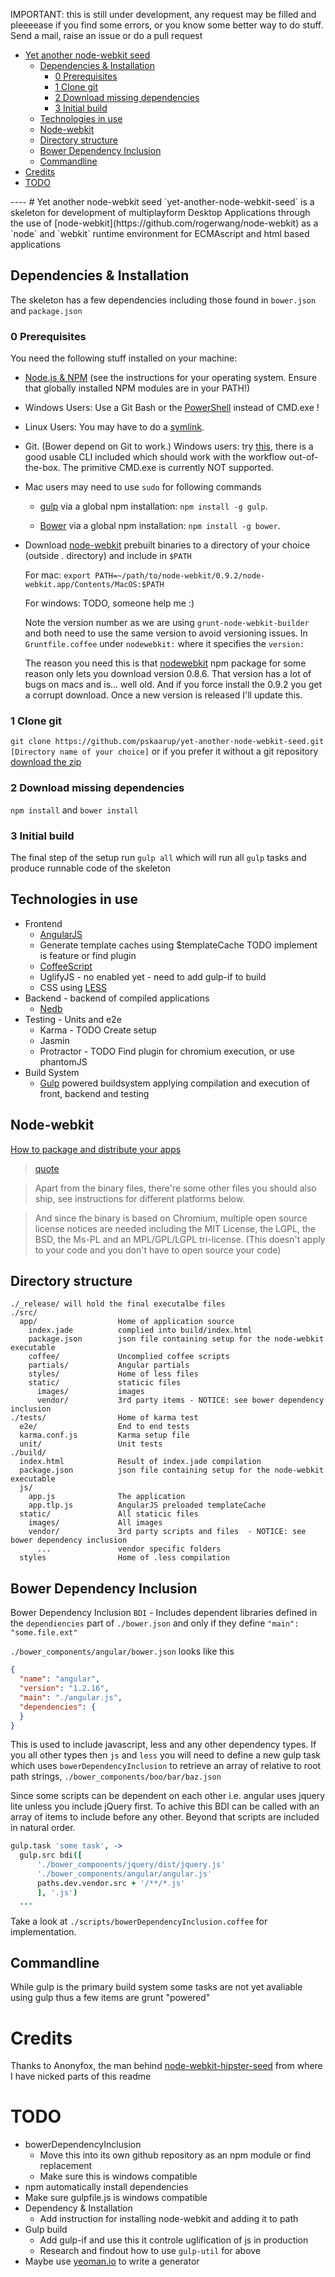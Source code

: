 IMPORTANT: this is still under development, any request may be filled and pleeeease if you find some errors, or you know some better way to do stuff. Send a mail, raise an issue or do a pull request

<!-- [TOC] -->
<div class="toc">
<ul>
<li><a href="#yet-another-node-webkit-seed">Yet another node-webkit seed</a><ul>
<li><a href="#dependencies-installation">Dependencies &amp; Installation</a><ul>
<li><a href="#0-prerequisites">0 Prerequisites</a></li>
<li><a href="#1-clone-git">1 Clone git</a></li>
<li><a href="#2-download-missing-dependencies">2 Download missing dependencies</a></li>
<li><a href="#3-initial-build">3 Initial build</a></li>
</ul>
</li>
<li><a href="#technologies-in-use">Technologies in use</a></li>
<li><a href="#node-webkit">Node-webkit</a></li>
<li><a href="#directory-structure">Directory structure</a></li>
<li><a href="#bower-dependency-inclusion">Bower Dependency Inclusion</a></li>
<li><a href="#commandline">Commandline</a></li>
</ul>
</li>
<li><a href="#credits">Credits</a></li>
<li><a href="#todo">TODO</a></li>
</ul>
</div>
----
# Yet another node-webkit seed
`yet-another-node-webkit-seed` is a skeleton for development of multiplayform Desktop Applications through the use of [node-webkit](https://github.com/rogerwang/node-webkit) as a `node` and `webkit` runtime environment for ECMAscript and html based applications

## Dependencies & Installation
The skeleton has a few dependencies including those found in `bower.json` and `package.json`

### 0 Prerequisites
You need the following stuff installed on your machine:

* [Node.js & NPM](http://nodejs.org/) (see the instructions for your operating system. Ensure that globally installed NPM modules are in your PATH!)

* Windows Users: Use a Git Bash or the [PowerShell](http://en.wikipedia.org/wiki/Windows_PowerShell) instead of CMD.exe !

* Linux Users: You may have to do a [symlink](https://github.com/rogerwang/node-webkit/wiki/The-solution-of-lacking-libudev.so.0). 

* Git. (Bower depend on Git to work.) Windows users: try [this](http://git-scm.com/), there is a good usable CLI included which should work with the workflow out-of-the-box. The primitive CMD.exe is currently NOT supported.
* Mac users may need to use `sudo` for following commands

    * [gulp](http://gulpjs.com/) via a global npm installation: `npm install -g gulp`.

    * [Bower](http://bower.io/) via a global npm installation: `npm install -g bower`.

* Download [node-webkit](https://github.com/rogerwang/node-webkit#downloads) prebuilt binaries to a directory of your choice (outside . directory) and include in `$PATH`

    For mac: `export PATH=~/path/to/node-webkit/0.9.2/node-webkit.app/Contents/MacOS:$PATH`

    For windows: TODO, someone help me :)

    Note the version number as we are using `grunt-node-webkit-builder` and both need to use the same version to avoid versioning issues. In `Gruntfile.coffee` under `nodewebkit:` where it specifies the `version:`

    The reason you need this is that [nodewebkit](https://www.npmjs.org/package/nodewebkit) npm package for some reason only lets you download version 0.8.6.
    That version has a lot of bugs on macs and is... well old. And if you force install the 0.9.2 you get a corrupt download. Once a new version is released I'll update this.

### 1 Clone git
`git clone https://github.com/pskaarup/yet-another-node-webkit-seed.git [Directory name of your choice]` or if you prefer it without a git repository [download the zip](https://github.com/pskaarup/yet-another-node-webkit-seed/archive/master.zip)

### 2 Download missing dependencies
`npm install` and `bower install`

### 3 Initial build
The final step of the setup run `gulp all` which will run all `gulp` tasks and produce runnable code of the skeleton

## Technologies in use
* Frontend
    * [AngularJS](angularjs.org)
    * Generate template caches using $templateCache TODO implement is feature or find plugin
    * [CoffeeScript](coffeescript.org)
    * UglifyJS - no enabled yet - need to add gulp-if to build
    * CSS using [LESS](lesscss.org)
* Backend - backend of compiled applications
    * [Nedb](https://github.com/louischatriot/nedb)
* Testing - Units and e2e
    * Karma - TODO Create setup
    * Jasmin
    * Protractor - TODO Find plugin for chromium execution, or use phantomJS
* Build System
    * [Gulp](https://github.com/gulpjs/gulp) powered buildsystem applying compilation and execution of front, backend and testing


## Node-webkit
[How to package and distribute your apps](https://github.com/rogerwang/node-webkit/wiki/How-to-package-and-distribute-your-apps)

> [quote](https://github.com/rogerwang/node-webkit/wiki/How-to-package-and-distribute-your-apps#which-files-should-be-shipped)

> Apart from the binary files, there're some other files you should also ship, see instructions for different platforms below.

> And since the binary is based on Chromium, multiple open source license notices are needed including the MIT License, the LGPL, the BSD, the Ms-PL and an MPL/GPL/LGPL tri-license. (This doesn't apply to your code and you don't have to open source your code)

## Directory structure
```
./_release/ will hold the final executalbe files
./src/
  app/                  Home of application source
    index.jade          complied into build/index.html
    package.json        json file containing setup for the node-webkit executable
    coffee/             Uncomplied coffee scripts
    partials/           Angular partials
    styles/             Home of less files
    static/             staticic files
      images/           images
      vendor/           3rd party items - NOTICE: see bower dependency inclusion
./tests/                Home of karma test
  e2e/                  End to end tests
  karma.conf.js         Karma setup file
  unit/                 Unit tests
./build/
  index.html            Result of index.jade compilation
  package.json          json file containing setup for the node-webkit executable
  js/
    app.js              The application
    app.tlp.js          AngularJS preloaded templateCache
  static/               All staticic files
    images/             All images
    vendor/             3rd party scripts and files  - NOTICE: see bower dependency inclusion
      ...               vendor specific folders
  styles                Home of .less compilation
```

## Bower Dependency Inclusion
Bower Dependency Inclusion `BDI` - Includes dependent libraries defined in the `dependiencies` part of `./bower.json` and only if they define `"main": "some.file.ext"`

`./bower_components/angular/bower.json` looks like this
```json
{
  "name": "angular",
  "version": "1.2.16",
  "main": "./angular.js",
  "dependencies": {
  }
}
```
This is used to include javascript, less and any other dependency types.
If you all other types then `js` and `less` you will need to define a new gulp task which uses `bowerDependencyInclusion` to retrieve an array of relative to root path strings, `./bower_components/boo/bar/baz.json`

Since some scripts can be dependent on each other i.e. angular uses jquery lite unless you include jQuery first. To achive this BDI can be called with an array of items to include before any other. Beyond that scripts are included in natural order.

```coffeescript
gulp.task 'some task', ->
  gulp.src bdi([
      './bower_components/jquery/dist/jquery.js'
      './bower_components/angular/angular.js'
      paths.dev.vendor.src + '/**/*.js'
      ], '.js')
  ...
```

Take a look at `./scripts/bowerDependencyInclusion.coffee` for implementation.

## Commandline
While gulp is the primary build system some tasks are not yet avaliable using gulp thus a few items are grunt "powered"

# Credits
Thanks to Anonyfox, the man behind [node-webkit-hipster-seed](https://github.com/Anonyfox/node-webkit-hipster-seed) from where I have nicked parts of this readme

# TODO
* bowerDependencyInclusion
    * Move this into its own github repository as an npm module or find replacement
    * Make sure this is windows compatible
* npm automatically install dependencies
* Make sure gulpfile.js is windows compatible
* Dependency & Installation
    * Add instruction for installing node-webkit and adding it to path
* Gulp build
    * Add gulp-if and use this it controle uglification of js in production
    * Research and findout how to use `gulp-util` for above
* Maybe use [yeoman.io](http://yeoman.io/) to write a generator